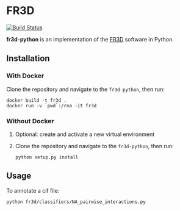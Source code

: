 # FR3D #

[![Build Status](https://api.travis-ci.org/BGSU-RNA/fr3d-python.png?branch=develop)](https://travis-ci.org/BGSU-RNA/fr3d-python)

**fr3d-python** is an implementation of the [FR3D](https://www.bgsu.edu/research/rna/software/fr3d.html) software in Python.

## Installation

### With Docker

Clone the repository and navigate to the `fr3d-python`, then run:

```
docker build -t fr3d .
docker run -v `pwd`:/rna -it fr3d
```

### Without Docker

1. Optional: create and activate a new virtual environment

2. Clone the repository and navigate to the `fr3d-python`, then run:

    ```
    python setup.py install
    ```

## Usage

To annotate a cif file:

```
python fr3d/classifiers/NA_pairwise_interactions.py
```
